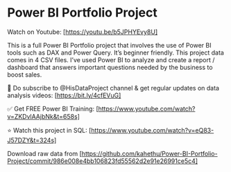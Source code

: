 # Power BI Portfolio Project

Watch on Youtube: [https://youtu.be/b5JPHYEvy8U]

This is a full Power BI Portfolio project that involves the use of Power BI tools such as DAX and Power Query. It’s beginner friendly. This project data comes in 4 CSV files. I’ve used Power BI to analyze and create a report / dashboard that answers important questions needed by the business to boost sales.

📌 Do subscribe to @HisDataProject channel & get regular updates on data analysis videos: [https://bit.ly/4cfEVuG]

✅ Get FREE Power BI Training: [https://www.youtube.com/watch?v=ZKDvlAAjbNk&t=658s]

⭐ Watch this project in SQL: [https://www.youtube.com/watch?v=eQ83-J57DZY&t=324s] 

Download raw data from [https://github.com/kahethu/Power-BI-Portfolio-Project/commit/986e008e4bb106823fd55562d2e91e26991ce5c4]
